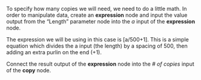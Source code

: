 To specify how many copies we will need, we need to do a little math. In order to manipulate data, create an **expression** node and input the value output from the “Length” parameter node into the *a* input of the **expression** node.

The expression we will be using in this case is [a/500+1]. This is a simple equation which divides the a input (the length) by a spacing of 500, then adding an extra purlin on the end (+1).

Connect the result output of the **expression** node into the *# of copies* input of the **copy** node.

